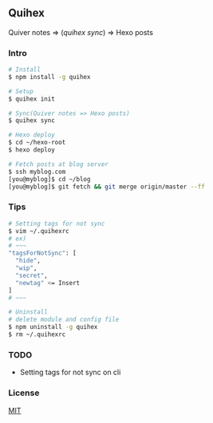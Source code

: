 ## Quihex

Quiver notes => (*quihex sync*) => Hexo posts

### Intro

```bash
# Install
$ npm install -g quihex

# Setup
$ quihex init

# Sync(Quiver notes => Hexo posts)
$ quihex sync

# Hexo deploy
$ cd ~/hexo-root
$ hexo deploy

# Fetch posts at blog server
$ ssh myblog.com
[you@myblog]$ cd ~/blog
[you@myblog]$ git fetch && git merge origin/master --ff
```

### Tips

```bash
# Setting tags for not sync
$ vim ~/.quihexrc
# ex)
# ~~~
"tagsForNotSync": [
  "hide",
  "wip",
  "secret",
  "newtag" <= Insert
]
# ~~~

# Uninstall
# delete module and config file
$ npm uninstall -g quihex
$ rm ~/.quihexrc
```

### TODO
* Setting tags for not sync on cli

### License

[MIT](http://opensource.org/licenses/MIT)
